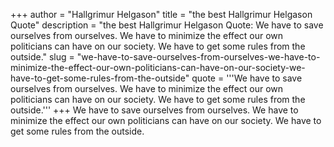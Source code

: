 +++
author = "Hallgrimur Helgason"
title = "the best Hallgrimur Helgason Quote"
description = "the best Hallgrimur Helgason Quote: We have to save ourselves from ourselves. We have to minimize the effect our own politicians can have on our society. We have to get some rules from the outside."
slug = "we-have-to-save-ourselves-from-ourselves-we-have-to-minimize-the-effect-our-own-politicians-can-have-on-our-society-we-have-to-get-some-rules-from-the-outside"
quote = '''We have to save ourselves from ourselves. We have to minimize the effect our own politicians can have on our society. We have to get some rules from the outside.'''
+++
We have to save ourselves from ourselves. We have to minimize the effect our own politicians can have on our society. We have to get some rules from the outside.
